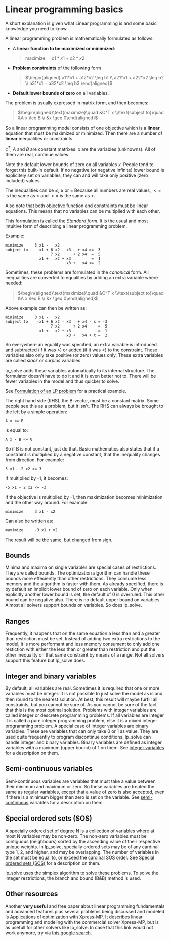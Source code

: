 # Linear programming basics
A
 short explanation is given what Linear programming is and some basic knowledge you need to know.

A linear programming problem is mathematically formulated as follows:

- A **linear function to be maximized or minimized**:
  > maximize $\quad c1*x1 + c2*x2$
- **Problem constraints** of the following form
  > $\begin{aligned} a11*x1 + a12*x2 \leq b1 \\ a21*x1 + a22*x2 \leq b2 \\ a31*x1 + a32*x2 \leq b3 \end{aligned}$
- **Default lower bounds of zero** on all variables.

The problem is usually expressed in matrix form, and then becomes:
  > $\begin{aligned}\text{maximize}\quad &C^T x \\\text{subject to}\quad &A x \leq B \\ &x \geq 0\end{aligned}$

So a linear programming model consists of one objective which is a **linear** equation that must be maximized or minimized.
Then there are a number of **linear** inequalities or constraints.

$c^T$, $A$ and $B$ are constant matrixes.
$x$ are the variables (unknowns).
All of them are real, continue values.

Note the default lower bounds of zero on all variables $x$.
People tend to forget this built-in default.
If no negative (or negative infinite) lower bound is explicitely set on variables, they can and will take only positive (zero included) values.

The inequalities can be $\leq$, $\geq$ or $=$
Because all numbers are real values, $<=$ is the same as $<$ and $>=$ is the same as $>$.

Also note that both objective function and constraints must be linear equations.
This means that no variables can be multiplied with each other.

This formulation is called the _Standard form_.
It is the usual and most intuitive form of describing a linear programming problem.

Example:

```
minimize     3 x1 -   x2
subject to    -x1 + 6 x2 - x3   + x4 >= -3
                    7 x2      + 2 x4  =  5
               x1 +   x2 + x3         =  1
                           x3 +   x4 <=  2
```

Sometimes, these problems are formulated in the _canonical_ form.
All inequalities are converted to equalities by adding an extra variable where needed:
  > $\begin{aligned}\text{maximize}\quad &C^T x \\\text{subject to}\quad &A x \leq B \\ &x \geq 0\end{aligned}$

Above example can then be written as:

```
minimize     3 x1 -   x2
subject to    -x1 + 6 x2 - x3   + x4 - s = -3
                    7 x2      + 2 x4     =  5
               x1 +   x2 + x3            =  1
                           x3 +   x4 + t =  2
```

So everywhere an equality was specified, an extra variable is introduced and subtracted (if it was >) or added (if it was <) to the constraint.
These variables also only take positive (or zero) values only.
These extra variables are called _slack_ or _surplus_ variables.

lp_solve adds these variables automatically to its internal structure.
The formulator doesn't have to do it and it is even better not to.
There will be fewer variables in the model and thus quicker to solve.

See [Formulation of an LP problem](./formulate-problem.md) for a practical example.

The right hand side (RHS), the B-vector, must be a constant matrix.
Some people see this as a problem, but it isn't.
The RHS can always be brought to the left by a simple operation:

```
A x <= B
```

is equal to:

```
A x - B <= 0
```

So if B is not constant, just do that.
Basic mathematics also states that if a constraint is multiplied by a negative constant, that the inequality changes from direction. For example:

```
5 x1 - 2 x2 >= 3
```
If multiplied by -1, it becomes:

```
-5 x1 + 2 x2 <= -3
```

If the objective is multiplied by -1, then maximization becomes minimization and the other way around. For example:

```
minimize     3 x1 - x2
```

Can also be written as:

```
maximize     -3 x1 + x2
```

The result will be the same, but changed from sign.

## Bounds

Minima and maxima on single variables are special cases of restrictions.
They are called bounds.
The optimization algorithm can handle these bounds more effeciently than other restrictions.
They consume less memory and the algorithm is faster with them.
As already specified, there is by default an implicit lower bound of zero on each variable.
Only when explicitly another lower bound is set, the default of 0 is overruled.
This other bound can be negative also.
There is no default upper bound on variables.
Almost all solvers support bounds on variables.
So does lp_solve.

## Ranges

Frequently, it happens that on the same equation a less than and a greater than restriction must be set.
Instead of adding two extra restrictions to the model, it is more performant and less memory consument to only add one restiction with either the less than or greater than restriction and put the other inequality on that same constraint by means of a range.
Not all solvers support this feature but lp_solve does.

## Integer and binary variables

By default, all variables are real.
Sometimes it is required that one or more variables must be integer.
It is not possible to just solve the model as is and then round to the nearest solution.
At best, this result will maybe furfill all constraints, but you cannot be sure of.
As you cannot be sure of the fact that this is the most optimal solution.
Problems with integer variables are called integer or descrete programming problems.
If all variables are integer it is called a pure integer programming problem, else it is a mixed integer programming problem.
A special case of integer variables are binary variables.
These are variables that can only take 0 or 1 as value.
They are used quite frequently to program discontinue conditions.
lp_solve can handle integer and binary variables.
Binary variables are defined as integer variables with a maximum (upper bound) of 1 on them.
See [integer variables](https://lp-solve.github.io/integer.htm) for a description on them.

## Semi-continuous variables

Semi-continuous variables are variables that must take a value between their minimum and maximum or zero.
So these variables are treated the same as regular variables, except that a value of zero is also accepted, even if there is a minimum bigger than zero is set on the variable.
See [semi-continuous](https://lp-solve.github.io/semi-cont.htm) variables for a description on them.

## Special ordered sets (SOS)

A specially ordered set of degree N is a collection of variables where at most N variables may be non-zero.
The non-zero variables must be contiguous (neighbours) sorted by the ascending value of their respective unique weights.
In lp_solve, specially ordered sets may be of any cardinal type 1, 2, and higher, and may be overlapping.
The number of variables in the set must be equal to, or exceed the cardinal SOS order.
See [Special ordered sets (SOS)](https://lp-solve.github.io/SOS.htm) for a description on them.

lp_solve uses the simplex algorithm to solve these problems.
To solve the integer restrictions, the branch and bound (B&B) method is used.

## Other resources

Another **very useful** and free paper about linear programming fundamentals and advanced features plus several problems being discussed and modeled is [Applications of optimization with Xpress-MP](http://dashoptimization.com/home/downloads/book/booka4.pdf).
It describes linear programming and modeling with the commercial solver Xpress-MP, but is as usefull for other solvers like lp_solve.
In case that this link would not work anymore, try via [this google search](http://www.google.be/search?hl=nl&as_qdr=all&q=%22Applications+of+optimization+with+Xpress-MP%22+%22Developing+Linear+and+Integer+Programming+models%22+%22Application+examples%22+filetype%3Apdf&btnG=Zoeken&meta=).